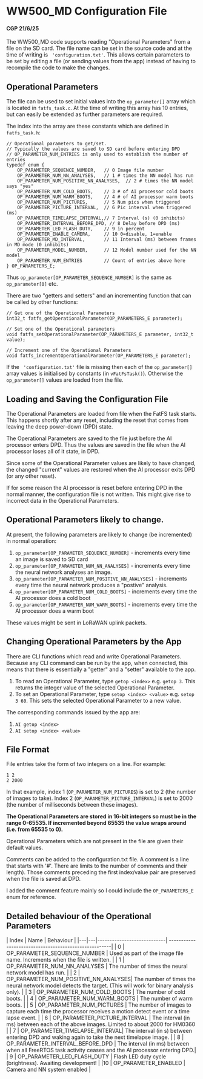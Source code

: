 # WW500_MD Configuration File
#### CGP 21/6/25

The WW500_MD code supports reading "Operational Parameters" from a file on the SD card.
The file name can be set in the source code and at the time of writing is ` 'configuration.txt'`.
This allows certain parameters to be set by editing a file (or sending values from the app)
instead of having to recompile the code to make the changes.

## Operational Parameters
The file can be used to set initial values into the `op_parameter[]` array which is located in
`fatfs_task.c`. At the time of writing this array has 10 entries, but can easily be extended as further 
parameters are required.

The index into the array are these constants which are defined in `fatfs_task.h`:

```
// Operational parameters to get/set.
// Typically the values are saved to SD card before entering DPD
// OP_PARAMETER_NUM_ENTRIES is only used to establish the number of entries
typedef enum {
	OP_PARAMETER_SEQUENCE_NUMBER,	// 0 Image file number
	OP_PARAMETER_NUM_NN_ANALYSES,	// 1 # times the NN model has run
	OP_PARAMETER_NUM_POSITIVE_NN_ANALYSES,	// 2 # times the NN model says "yes"
	OP_PARAMETER_NUM_COLD_BOOTS,	// 3 # of AI processor cold boots
	OP_PARAMETER_NUM_WARM_BOOTS,	// 4 # of AI processor warm boots
	OP_PARAMETER_NUM_PICTURES,		// 5 Num pics when triggered
	OP_PARAMETER_PICTURE_INTERVAL,	// 6 Pic interval when triggered (ms)
	OP_PARAMETER_TIMELAPSE_INTERVAL,// 7 Interval (s) (0 inhibits)
	OP_PARAMETER_INTERVAL_BEFORE_DPD, // 8 Delay before DPD (ms)
	OP_PARAMETER_LED_FLASH_DUTY,	// 9 in percent
	OP_PARAMETER_ENABLE_CAMERA,	    // 10 0=disable, 1=enable
	OP_PARAMETER_MD_INTERVAL,		// 11 Interval (ms) between frames in MD mode (0 inhibits)
	OP_PARAMETER_MODEL_NUMBER,      // 12 Model number used for the NN model
	OP_PARAMETER_NUM_ENTRIES		// Count of entries above here
} OP_PARAMETERS_E;
```

Thus `op_parameter[OP_PARAMETER_SEQUENCE_NUMBER]` is the same as `op_parameter[0]` etc.

There are two "getters and setters" and an incrementing function that can be called by other functions:

```
// Get one of the Operational Parameters
int32_t fatfs_getOperationalParameter(OP_PARAMETERS_E parameter);

// Set one of the Operational parameters
void fatfs_setOperationalParameter(OP_PARAMETERS_E parameter, int32_t value);

// Increment one of the Operational Parameters
void fatfs_incrementOperationalParameter(OP_PARAMETERS_E parameter);
```

If the ` 'configuration.txt'` file is missing then each of the `op_parameter[]` array values is 
initialised by constants (in `vFatFsTask()`). Otherwise the `op_parameter[]` values are loaded from the file.

## Loading and Saving the Configuration File

The Operational Parameters are loaded from file when the FatFS task starts. This happens shortly after any reset,
including the reset that comes from leaving the deep power-down (DPD) state.

The Operational Parameters are saved to the file just before the AI processor enters DPD.
Thus the values are saved in the file when the AI processor loses all of it state, in DPD.

Since some of the Operational Parameter values are likely to have changed, the changed "current" values are
restored when the AI processor exits DPD (or any other reset).

If for some reason the AI processor is reset before entering DPD in the normal manner, the configuration file is not written.
This might give rise to incorrect data in the Operational Parameters. 

## Operational Parameters likely to change.

At present, the following parameters are likely to change (be incremented) in normal operation:

1. `op_parameter[OP_PARAMETER_SEQUENCE_NUMBER]` - increments every time an image is saved to SD card
2. `op_parameter[OP_PARAMETER_NUM_NN_ANALYSES]` - increments every time the neural network analyses an image.
3. `op_parameter[OP_PARAMETER_NUM_POSITIVE_NN_ANALYSES]` - increments every time the neural network produces a "postive" analysis.
4. `op_parameter[OP_PARAMETER_NUM_COLD_BOOTS]` - increments every time the AI processor does a cold boot
5. `op_parameter[OP_PARAMETER_NUM_WARM_BOOTS]` - increments every time the AI processor does a warm boot

These values might be sent in LoRaWAN uplink packets.

## Changing Operational Parameters by the App

There are CLI functions which read and write Operational Parameters. Because any CLI command can be run by the app,
when connected, this means that there is essentially a "getter" and a "setter" available to the app.

1. To read an Operational Parameter, type `getop <index>` e.g. `getop 3`.
This returns the integer value of the selected Operational Parameter.
2. To set an Operational Parameter, type `setop <index> <value>` e.g. `setop 3 60`.
This sets the selected Operational Parameter to a new value.

The corresponding commands issued by the app are:
1. `AI getop <index>`
2. `AI setop <index> <value>`

## File Format

File entries take the form of two integers on a line. For example:
```
1 2
2 2000
```
In that example, index 1 (`OP_PARAMETER_NUM_PICTURES`) is set to 2 (the number of images to take).
Index 2 (`OP_PARAMETER_PICTURE_INTERVAL`) is set to 2000 (the number of milliseconds between these images).

__The Operational Parameters are stored in 16-bit integers so must be in the range 0-65535. If incremented beyond
65535 the value wraps around (i.e. from 65535 to 0).__

Operational Parameters which are not present in the file are given their default values.

Comments can be added to the configuration.txt file. A comment is a line that starts with '#'.
There are limits to the number of comments and their length).
Those comments preceding the first index/value pair are preserved when the file is saved at DPD.

I added the comment feature mainly so I could include the `OP_PARAMETERS_E` enum for reference.

## Detailed behaviour of the Operational Parameters

| Index | Name                       | Behaviour                                             |
|---|---|----------------------------| ------------------------------------------------------|
| 0 | OP_PARAMETER_SEQUENCE_NUMBER   | Used as part of the image file name. Increments when the file is written. |
| 1 | OP_PARAMETER_NUM_NN_ANALYSES   | The number of times the neural network model has run. |
| 2 | OP_PARAMETER_NUM_POSITIVE_NN_ANALYSES| The number of times the neural network model detects the target. (This will work for binary analysis only). |
| 3 | OP_PARAMETER_NUM_COLD_BOOTS    | The number of cold boots. |
| 4 | OP_PARAMETER_NUM_WARM_BOOTS    | The number of warm boots. |
| 5 | OP_PARAMETER_NUM_PICTURES      | The number of images to capture each time the processor receives a motion detect event or a time lapse event. |
| 6 | OP_PARAMETER_PICTURE_INTERVAL  | The interval (in ms) between each of the above images. Limited to about 2000 for HM0360 |
| 7 | OP_PARAMETER_TIMELAPSE_INTERVAL| The interval (in s) between entering DPD and waking again to take the next timelapse image. |
| 8 | OP_PARAMETER_INTERVAL_BEFORE_DPD | The interval (in ms) between when all FreeRTOS task activity ceases and the AI processor entering DPD.|
| 9 | OP_PARAMETER_LED_FLASH_DUTY    | Flash LED duty cycle (brightness). Awaiting development! |
|10 | OP_PARAMETER_ENABLED           | Camera and NN system enabled                              |


